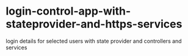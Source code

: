 # login-control-app-with-stateprovider-and-https-services
login details for selected users  with state provider and controllers and services 
